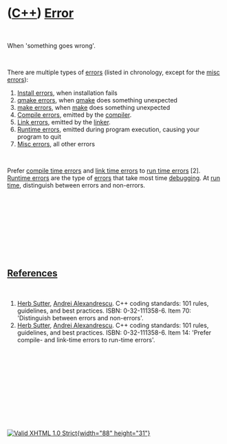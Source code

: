 



 

 

 

 

 

([C++](Cpp.htm)) [Error](CppError.htm)
======================================

 

When 'something goes wrong'.

 

There are multiple types of [errors](CppError.htm) (listed in
chronology, except for the [misc errors](CppMiscError.htm)):

1.  [Install errors](CppInstallError.htm), when installation fails
2.  [qmake errors](CppQmakeError.htm), when [qmake](CppQmake.htm) does
    something unexpected
3.  [make errors](CppMakeError.htm), when [make](CppMake.htm) does
    something unexpected
4.  [Compile errors](CppCompileError.htm), emitted by the
    [compiler](CppCompiler.htm).
5.  [Link errors](CppLinkError.htm), emitted by the
    [linker](CppLinker.htm).
6.  [Runtime errors](CppRuntimeError.htm), emitted during program
    execution, causing your program to quit
7.  [Misc errors](CppMiscError.htm), all other errors

 

Prefer [compile time errors](CppCompileError.htm) and [link time
errors](CppLinkError.htm) to [run time errors](CppRuntimeError.htm)
\[2\]. [Runtime errors](CppRuntimeError.htm) are the type of
[errors](CppError.htm) that take most time [debugging](CppDebug.htm). At
[run time](CppRunTime.htm), distinguish between errors and non-errors.

 

 

 

 

 

[References](CppReferences.htm)
-------------------------------

 

1.  [Herb Sutter](CppHerbSutter.htm), [Andrei
    Alexandrescu](CppAndreiAlexandrescu.htm). C++ coding standards: 101
    rules, guidelines, and best practices. ISBN: 0-32-111358-6. Item 70:
    'Distinguish between errors and non-errors'.
2.  [Herb Sutter](CppHerbSutter.htm), [Andrei
    Alexandrescu](CppAndreiAlexandrescu.htm). C++ coding standards: 101
    rules, guidelines, and best practices. ISBN: 0-32-111358-6. Item 14:
    'Prefer compile- and link-time errors to run-time errors'.

 

 

 

 

 





 

[![Valid XHTML 1.0 Strict](valid-xhtml10.png){width="88"
height="31"}](http://validator.w3.org/check?uri=referer)
